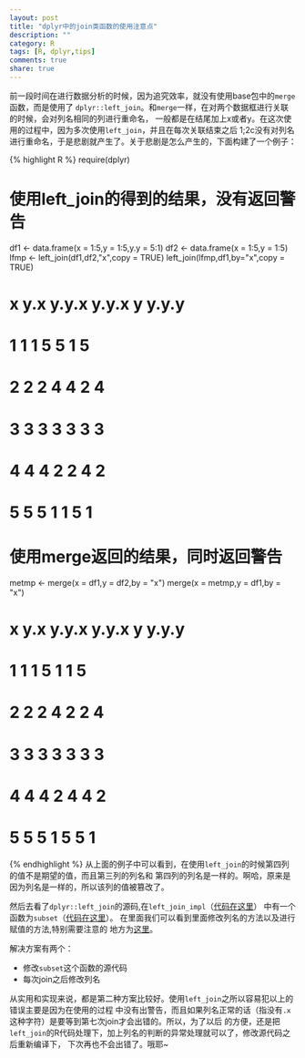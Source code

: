 ```yaml
---
layout: post
title: "dplyr中的join类函数的使用注意点"
description: ""
category: R
tags: [R, dplyr,tips]
comments: true
share: true
---
```

前一段时间在进行数据分析的时候，因为追究效率，就没有使用base包中的`merge`函数，而是使用了
`dplyr::left_join`。和`merge`一样，在对两个数据框进行关联的时候，会对列名相同的列进行重命名，
一般都是在结尾加上x或者y。在这次使用的过程中，因为多次使用`left_join`，并且在每次关联结束之后
1;2c没有对列名进行重命名，于是悲剧就产生了。关于悲剧是怎么产生的，下面构建了一个例子：

{% highlight R %}
require(dplyr)
# 使用left_join的得到的结果，没有返回警告
df1 <- data.frame(x = 1:5,y = 1:5,y.y = 5:1)
df2 <- data.frame(x = 1:5,y = 1:5)
lfmp <- left_join(df1,df2,"x",copy = TRUE)
left_join(lfmp,df1,by="x",copy = TRUE)
#   x y.x y.y.x y.y.x y y.y.y
# 1 1   1     5     5 1     5
# 2 2   2     4     4 2     4
# 3 3   3     3     3 3     3
# 4 4   4     2     2 4     2
# 5 5   5     1     1 5     1

# 使用merge返回的结果，同时返回警告
metmp <- merge(x = df1,y = df2,by = "x")
merge(x = metmp,y = df1,by = "x")
#   x y.x y.y.x y.y.x y y.y.y
# 1 1   1     5     1 1     5
# 2 2   2     4     2 2     4
# 3 3   3     3     3 3     3
# 4 4   4     2     4 4     2
# 5 5   5     1     5 5     1
{% endhighlight %}
从上面的例子中可以看到，在使用`left_join`的时候第四列的值不是期望的值，而且第三列的列名和
第四列的列名是一样的。啊哈，原来是因为列名是一样的，所以该列的值被篡改了。

然后去看了`dplyr::left_join`的源码,在`left_join_impl`（[代码在这里](https://github.com/hadley/dplyr/blob/11dfbcacb68937312a02feb3345e000fcdb3c54e/src/dplyr.cpp#L1143)）
中有一个函数为`subset`（[代码在这里](https://github.com/hadley/dplyr/blob/11dfbcacb68937312a02feb3345e000fcdb3c54e/src/dplyr.cpp#L919)）。
在里面我们可以看到里面修改列名的方法以及进行赋值的方法,特别需要注意的
地方为[这里](https://github.com/hadley/dplyr/blob/11dfbcacb68937312a02feb3345e000fcdb3c54e/src/dplyr.cpp#L960)。

解决方案有两个：

* 修改`subset`这个函数的源代码
* 每次join之后修改列名

从实用和实现来说，都是第二种方案比较好。使用`left_join`之所以容易犯以上的错误主要是因为在使用的过程
中没有出警告，而且如果列名正常的话（指没有`.x`这种字符）是要等到第七次join才会出错的。所以，为了以后
的方便，还是把`left_join`的R代码处理下，加上列名的判断的异常处理就可以了，修改源代码之后重新编译下，
下次再也不会出错了。哦耶~
